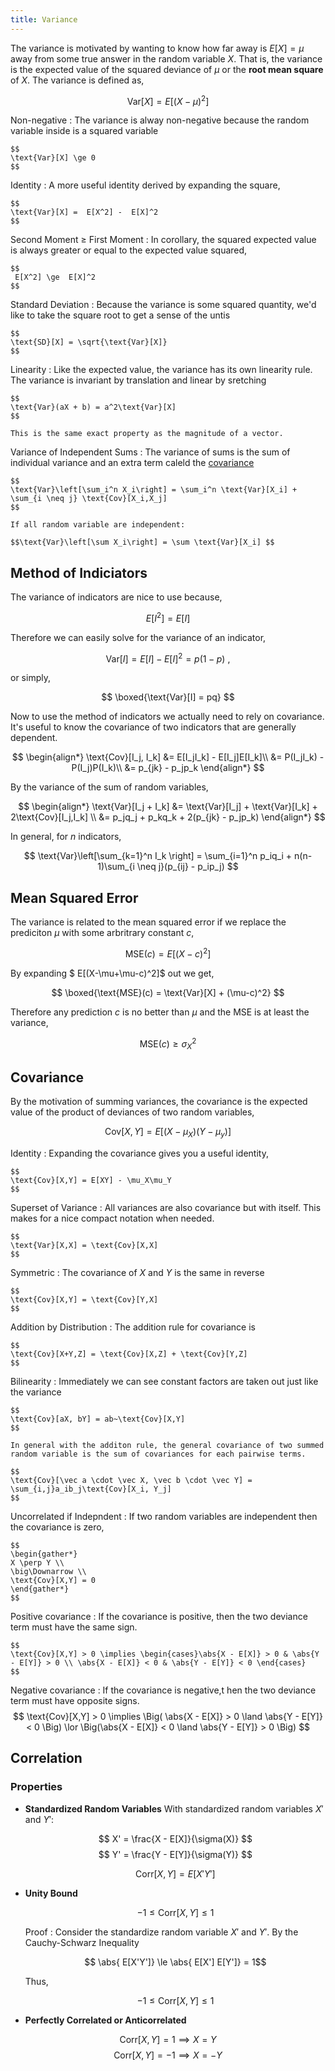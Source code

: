 ```yaml
---
title: Variance
---
```


The variance is motivated by wanting to know how far away is $E[X] = \mu$ away from some true answer in the random variable $X$. That is, the variance is the expected value of the squared deviance of $\mu$ or the **root mean square** of $X$. The variance is defined as,

$$\text{Var}[X] =  E\left[ (X-\mu)^2 \right]$$

Non-negative
: The variance is alway non-negative because the random variable inside is a squared variable

	$$
	\text{Var}[X] \ge 0
	$$

Identity
: A more useful identity derived by expanding the square,

	$$
	\text{Var}[X] =  E[X^2] -  E[X]^2
	$$

Second Moment $\ge$ First Moment
: In corollary, the squared expected value is always greater or equal to the expected value squared,

	$$
	 E[X^2] \ge  E[X]^2
	$$

Standard Deviation
: Because the variance is some squared quantity, we'd like to take the square root to get a sense of the untis

	$$
	\text{SD}[X] = \sqrt{\text{Var}[X]}
	$$


Linearity
: Like the expected value, the variance has its own linearity rule. The variance is invariant by translation and linear by sretching

	$$
	\text{Var}(aX + b) = a^2\text{Var}[X]
	$$

	This is the same exact property as the magnitude of a vector.


Variance of Independent Sums
: The variance of sums is the sum of individual variance and an extra term caleld the [covariance](#covariance)

	$$
	\text{Var}\left[\sum_i^n X_i\right] = \sum_i^n \text{Var}[X_i] + \sum_{i \neq j} \text{Cov}[X_i,X_j]
	$$

	If all random variable are independent:

	$$\text{Var}\left[\sum X_i\right] = \sum \text{Var}[X_i] $$

## Method of Indiciators
The variance of indicators are nice to use because,

$$
 E[I^2] =  E[I]
$$

Therefore we can easily solve for the variance of an indicator,

$$
\text{Var}[I] =  E[I] -  E[I]^2 = p(1-p)~,
$$

or simply,

$$
\boxed{\text{Var}[I] = pq}
$$

Now to use the method of indicators we actually need to rely on covariance. It's useful to know the covariance of two indicators that are generally dependent.

$$
\begin{align*}
\text{Cov}[I_j, I_k] &= E[I_jI_k] - E[I_j]E[I_k]\\
&= P(I_jI_k) - P(I_j)P(I_k)\\
&= p_{jk} - p_jp_k
\end{align*}
$$

By the variance of the sum of random variables,

$$
\begin{align*}
\text{Var}[I_j + I_k] &= \text{Var}[I_j] + \text{Var}[I_k] + 2\text{Cov}[I_j,I_k] \\
&= p_jq_j + p_kq_k + 2(p_{jk} - p_jp_k)
\end{align*}
$$

In general, for $n$ indicators,

$$
\text{Var}\left[\sum_{k=1}^n I_k \right] = \sum_{i=1}^n p_iq_i + n(n-1)\sum_{i \neq j}(p_{ij} - p_ip_j)
$$

## Mean Squared Error

The variance is related to the mean squared error if we replace the prediciton $\mu$ with some arbritrary constant $c$,

$$
\text{MSE}(c) =  E[(X-c)^2]
$$

By expanding $ E[(X-\mu+\mu-c)^2]$ out we get,

$$
\boxed{\text{MSE}(c) = \text{Var}[X] + (\mu-c)^2}
$$

Therefore any prediction $c$ is no better than $\mu$ and the MSE is at least the variance,

$$
\text{MSE}(c) \ge \sigma_X^2
$$

## Covariance

By the motivation of summing variances, the covariance is the expected value of the product of deviances of two random variables,

$$
\text{Cov}[X,Y] = E\big[(X-\mu_X)(Y-\mu_y)\big]
$$

Identity
: Expanding the covariance gives you a useful identity,

	$$
	\text{Cov}[X,Y] = E[XY] - \mu_X\mu_Y
	$$

Superset of Variance
: All variances are also covariance but with itself. This makes for a nice compact notation when needed.

	$$
	\text{Var}[X,X] = \text{Cov}[X,X]
	$$

Symmetric
: The covariance of $X$ and $Y$ is the same in reverse

	$$
	\text{Cov}[X,Y] = \text{Cov}[Y,X]
	$$

Addition by Distribution
: The addition rule for covariance is

	$$
	\text{Cov}[X+Y,Z] = \text{Cov}[X,Z] + \text{Cov}[Y,Z]
	$$

Bilinearity
:	Immediately we can see constant factors are taken out just like the variance

	$$
	\text{Cov}[aX, bY] = ab~\text{Cov}[X,Y]
	$$

	In general with the additon rule, the general covariance of two summed random variable is the sum of covariances for each pairwise terms.

	$$
	\text{Cov}[\vec a \cdot \vec X, \vec b \cdot \vec Y] = \sum_{i,j}a_ib_j\text{Cov}[X_i, Y_j]
	$$

Uncorrelated if Indepndent
:	If two random variables are independent then the covariance is zero,

	$$
	\begin{gather*}
	X \perp Y \\
	\big\Downarrow \\
	\text{Cov}[X,Y] = 0
	\end{gather*}
	$$

Positive covariance
:	If the covariance is positive, then the two deviance term must have the same sign.

	$$
	\text{Cov}[X,Y] > 0 \implies \begin{cases}\abs{X - E[X]} > 0 & \abs{Y - E[Y]} > 0 \\ \abs{X - E[X]} < 0 & \abs{Y - E[Y]} < 0 \end{cases}
	$$

Negative covariance
:	If the covariance is negative,t hen the two deviance term must have opposite signs.
	$$
	\text{Cov}[X,Y] > 0 \implies \Big( \abs{X - E[X]} > 0 \land \abs{Y - E[Y]} < 0 \Big) \lor \Big(\abs{X - E[X]} < 0 \land \abs{Y - E[Y]} > 0 \Big)
	$$


## Correlation

### Properties

* **Standardized Random Variables**
	With standardized random variables $X'$ and $Y'$:

	$$ X' = \frac{X -  E[X]}{\sigma(X)} $$
	$$ Y' = \frac{Y -  E[Y]}{\sigma(Y)} $$

	$$ \text{Corr}[X,Y] = E[X'Y']  $$

* **Unity Bound**

	$$ -1 \le \text{Corr}[X,Y] \le 1 $$

	Proof
	: Consider the standardize random variable $X'$ and $Y'$. By the Cauchy-Schwarz Inequality

	$$ \abs{ E[X'Y']} \le \abs{ E[X']  E[Y']} = 1$$

	Thus,

	$$ -1 \le \text{Corr}[X,Y] \le 1  $$

* **Perfectly Correlated or Anticorrelated**

$$ \text{Corr}[X,Y] = 1 \implies X = Y $$
$$ \text{Corr}[X,Y] = -1 \implies X = -Y$$
